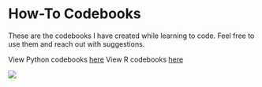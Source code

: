 # How-To Codebooks
These are the codebooks I have created while learning to code. Feel free to use them and reach out with suggestions.

View Python codebooks [here](http://nbviewer.jupyter.org/)
View R codebooks [here](http://htmlpreview.github.io/)

![](https://www.zozitdat.nl/wp-content/uploads/2015/12/Kinderen-leren-programmeren-met-deze-apps-en-websites.jpg)
